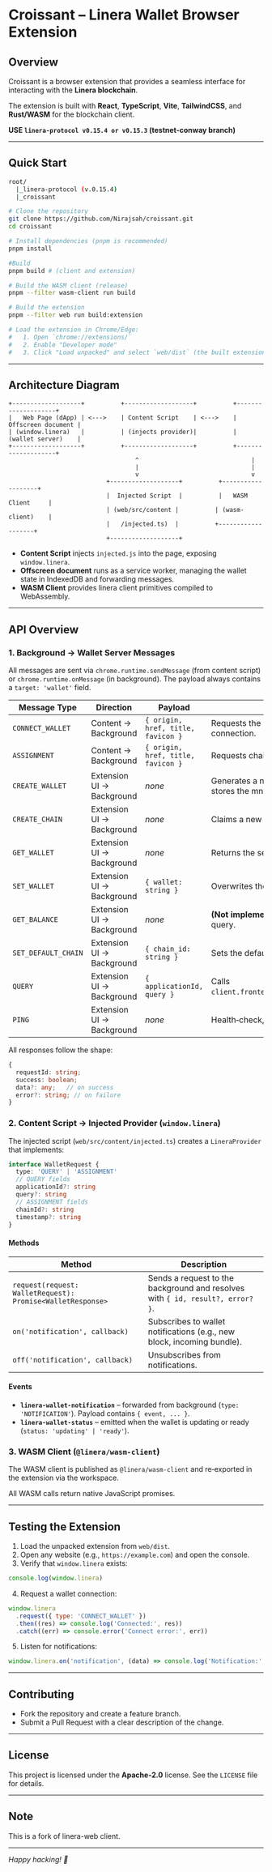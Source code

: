 # Croissant – Linera Wallet Browser Extension

## Overview

Croissant is a browser extension that provides a seamless interface for interacting with the **Linera blockchain**.

The extension is built with **React**, **TypeScript**, **Vite**, **TailwindCSS**, and **Rust/WASM** for the blockchain client.

**USE `linera-protocol v0.15.4 or v0.15.3` (testnet-conway branch)**

---

## Quick Start

```bash
root/
  |_linera-protocol (v.0.15.4) 
  |_croissant

# Clone the repository
git clone https://github.com/Nirajsah/croissant.git
cd croissant

# Install dependencies (pnpm is recommended)
pnpm install

#Build 
pnpm build # (client and extension)

# Build the WASM client (release)
pnpm --filter wasm-client run build

# Build the extension
pnpm --filter web run build:extension

# Load the extension in Chrome/Edge:
#   1. Open `chrome://extensions/`
#   2. Enable "Developer mode"
#   3. Click "Load unpacked" and select `web/dist` (the built extension)
```

---

## Architecture Diagram

```
+-------------------+          +-------------------+          +--------------------+
|   Web Page (dApp) | <--->    | Content Script    | <--->    | Offscreen document |
| (window.linera)   |          | (injects provider)|          | (wallet server)    |
+-------------------+          +-------------------+          +--------------------+
                                   ^                               |
                                   |                               |
                                   v                               v
                           +-------------------+          +-------------------+
                           |  Injected Script  |          |   WASM Client     |
                           | (web/src/content |          | (wasm-client)    |
                           |   /injected.ts)  |          +-------------------+
                           +-------------------+
```

- **Content Script** injects `injected.js` into the page, exposing `window.linera`.
- **Offscreen document** runs as a service worker, managing the wallet state in IndexedDB and forwarding messages.
- **WASM Client** provides linera client primitives compiled to WebAssembly.

---

## API Overview

### 1. Background → Wallet Server Messages

All messages are sent via `chrome.runtime.sendMessage` (from content script) or `chrome.runtime.onMessage` (in background). The payload always contains a `target: 'wallet'` field.

| Message Type        | Direction                 | Payload                            | Description                                                                   |
| ------------------- | ------------------------- | ---------------------------------- | ----------------------------------------------------------------------------- |
| `CONNECT_WALLET`    | Content → Background      | `{ origin, href, title, favicon }` | Requests the user to approve a wallet connection.                             |
| `ASSIGNMENT`        | Content → Background      | `{ origin, href, title, favicon }` | Requests chain assignment for the current dApp.                               |
| `CREATE_WALLET`     | Extension UI → Background | _none_                             | Generates a new wallet using the faucet and stores the mnemonic in IndexedDB. |
| `CREATE_CHAIN`      | Extension UI → Background | _none_                             | Claims a new chain for the current wallet.                                    |
| `GET_WALLET`        | Extension UI → Background | _none_                             | Returns the serialized wallet JSON.                                           |
| `SET_WALLET`        | Extension UI → Background | `{ wallet: string }`               | Overwrites the stored wallet (used for import).                               |
| `GET_BALANCE`       | Extension UI → Background | _none_                             | **(Not implemented yet)** – placeholder for balance query.                    |
| `SET_DEFAULT_CHAIN` | Extension UI → Background | `{ chain_id: string }`             | Sets the default chain for the wallet.                                        |
| `QUERY`             | Extension UI → Background | `{ applicationId, query }`         | Calls `client.frontend().application(...).query(...)`.                        |
| `PING`              | Extension UI → Background | _none_                             | Health‑check, returns `"PONG"`.                                               |

All responses follow the shape:

```ts
{
  requestId: string;
  success: boolean;
  data?: any;   // on success
  error?: string; // on failure
}
```

### 2. Content Script → Injected Provider (`window.linera`)

The injected script (`web/src/content/injected.ts`) creates a `LineraProvider` that implements:

```ts
interface WalletRequest {
  type: 'QUERY' | 'ASSIGNMENT'
  // QUERY fields
  applicationId?: string
  query?: string
  // ASSIGNMENT fields
  chainId?: string
  timestamp?: string
}
```

#### Methods

| Method                                                     | Description                                                                    |
| ---------------------------------------------------------- | ------------------------------------------------------------------------------ |
| `request(request: WalletRequest): Promise<WalletResponse>` | Sends a request to the background and resolves with `{ id, result?, error? }`. |
| `on('notification', callback)`                             | Subscribes to wallet notifications (e.g., new block, incoming bundle).         |
| `off('notification', callback)`                            | Unsubscribes from notifications.                                               |

#### Events

- **`linera-wallet-notification`** – forwarded from background (`type: 'NOTIFICATION'`). Payload contains `{ event, ... }`.
- **`linera-wallet-status`** – emitted when the wallet is updating or ready (`status: 'updating' | 'ready'`).

### 3. WASM Client (`@linera/wasm-client`)

The WASM client is published as `@linera/wasm-client` and re‑exported in the extension via the workspace.

All WASM calls return native JavaScript promises.

---

## Testing the Extension

1. Load the unpacked extension from `web/dist`.
2. Open any website (e.g., `https://example.com`) and open the console.
3. Verify that `window.linera` exists:

```js
console.log(window.linera)
```

4. Request a wallet connection:

```js
window.linera
  .request({ type: 'CONNECT_WALLET' })
  .then((res) => console.log('Connected:', res))
  .catch((err) => console.error('Connect error:', err))
```

5. Listen for notifications:

```js
window.linera.on('notification', (data) => console.log('Notification:', data))
```

---

## Contributing

- Fork the repository and create a feature branch.
- Submit a Pull Request with a clear description of the change.

---

## License

This project is licensed under the **Apache-2.0** license. See the `LICENSE` file for details.

---

## Note

This is a fork of linera-web client.

---

_Happy hacking! 🎉_
